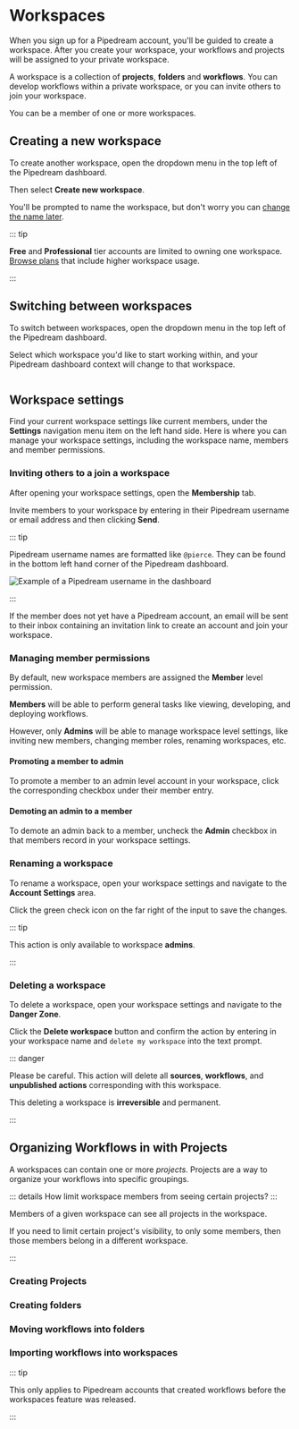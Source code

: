 # Workspaces

When you sign up for a Pipedream account, you'll be guided to create a workspace. After you create your workspace, your workflows and projects will be assigned to your private workspace.

A workspace is a collection of **projects**, **folders** and **workflows**. You can develop workflows within a private workspace, or you can invite others to join your workspace.

You can be a member of one or more workspaces.

## Creating a new workspace

To create another workspace, open the dropdown menu in the top left of the Pipedream dashboard.

Then select **Create new workspace**.

You'll be prompted to name the workspace, but don't worry you can [change the name later](/workspaces/#renaming-a-workspace).

::: tip

**Free** and **Professional** tier accounts are limited to owning one workspace. [Browse plans](/pricing/) that include higher workspace usage.

:::


## Switching between workspaces

To switch between workspaces, open the dropdown menu in the top left of the Pipedream dashboard.

Select which workspace you'd like to start working within, and your Pipedream dashboard context will change to that workspace.


![]()

## Workspace settings

Find your current workspace settings like current members, under the **Settings** navigation menu item on the left hand side. Here is where you can manage your workspace settings, including the workspace name, members and member permissions.

### Inviting others to a join a workspace

After opening your workspace settings, open the **Membership** tab.

Invite members to your workspace by entering in their Pipedream username or email address and then clicking **Send**.

::: tip

Pipedream username names are formatted like `@pierce`. They can be found in the bottom left hand corner of the Pipedream dashboard.

![Example of a Pipedream username in the dashboard](https://res.cloudinary.com/pipedreamin/image/upload/v1673541487/docs/CleanShot_2023-01-12_at_11.37.56_ilk3v8.png)

:::

If the member does not yet have a Pipedream account, an email will be sent to their inbox containing an invitation link to create an account and join your workspace.

### Managing member permissions

By default, new workspace members are assigned the **Member** level permission.

**Members** will be able to perform general tasks like viewing, developing, and deploying workflows.

However, only **Admins** will be able to manage workspace level settings, like inviting new members, changing member roles, renaming workspaces, etc.

#### Promoting a member to admin

To promote a member to an admin level account in your workspace, click the corresponding checkbox under their member entry.

#### Demoting an admin to a member

To demote an admin back to a member, uncheck the **Admin** checkbox in that members record in your workspace settings.

### Renaming a workspace

To rename a workspace, open your workspace settings and navigate to the **Account Settings** area.

Click the green check icon on the far right of the input to save the changes.

::: tip

  This action is only available to workspace **admins**.

:::

### Deleting a workspace

To delete a workspace, open your workspace settings and navigate to the **Danger Zone**.

Click the **Delete workspace** button and confirm the action by entering in your workspace name and `delete my workspace` into the text prompt.

::: danger

Please be careful. This action will delete all **sources**, **workflows**, and **unpublished actions** corresponding with this workspace.

This deleting a workspace is **irreversible** and permanent.

:::

## Organizing Workflows in with Projects

A workspaces can contain one or more _projects_. Projects are a way to organize your workflows into specific groupings.

::: details How limit workspace members from seeing certain projects? :::

Members of a given workspace can see all projects in the workspace. 

If you need to limit certain project's visibility, to only some members, then those members belong in a different workspace.

:::

### Creating Projects

### Creating folders

### Moving workflows into folders


### Importing workflows into workspaces

::: tip

This only applies to Pipedream accounts that created workflows before the workspaces feature was released.

:::
